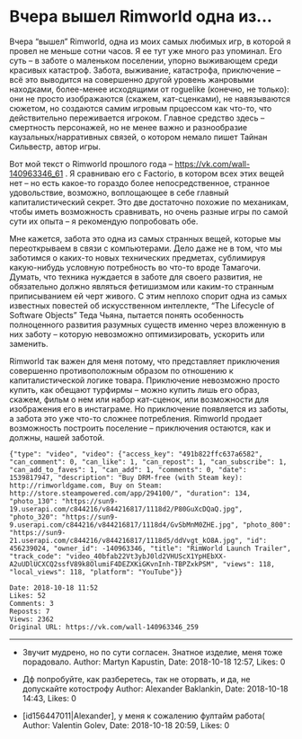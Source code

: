 # Вчера вышел Rimworld одна из...

Вчера “вышел” Rimworld, одна из моих самых любимых игр, в которой я провел не меньше сотни часов. Я ее тут уже много раз упоминал. Его суть – в заботе о маленьком поселении, упорно выживающем среди красивых катастроф. Забота, выживание, катастрофа, приключение – всё это выводится на совершенно другой уровень жанровыми находками, более-менее исходящими от roguelike (конечно, не только): они не просто изображаются (скажем, кат-сценками), не навязываются сюжетом, но создаются самим игровым прцоессом как что-то, что действительно переживается игроком. Главное средство здесь – смертность персонажей, но не менее важно и разнообразие каузальных/нарративных связей, о котором немало пишет Тайнан Сильвестр, автор игры.

Вот мой текст о Rimworld прошлого года – https://vk.com/wall-140963346_61 . Я сравниваю его с Factorio, в котором всех этих вещей нет – но есть какое-то гораздо более непосредственное, странное удовольствие, возможно, воплощающее в себе главный капиталистический секрет. Это две достаточно похожие по механикам, чтобы иметь возможность сравнивать, но очень разные игры по самой сути их опыта – я рекомендую попробовать обе. 

Мне кажется, забота это одна из самых странных вещей, которые мы переоткрываем в связи с компьютерами. Дело даже не в том, что мы заботимся о каких-то новых технических предметах, сублимируя какую-нибудь условную потребность во что-то вроде Тамагочи. Думать, что техника нуждается в заботе для своего развития, не обязательно должно являться фетишизмом или каким-то странным приписыванием ей черт живого. С этим неплохо спорит одна из самых известных повестей об искусственном интеллекте, “The Lifecycle of Software Objects” Теда Чьяна, пытается понять особенность полноценного развития разумных существ именно через вложенную в них заботу – которую невозможно оптимизировать, ускорить или заменить.

Rimworld так важен для меня потому, что представляет приключения совершенно противоположным образом по отношению к капиталистической логике товара. Приключение невозможно просто купить, как обещают турфирмы – можно купить лишь его образ, скажем, фильм о нем или набор кат-сценок, или возможности для изображения его в инстаграме. Но приключение появляется из заботы, а забота это уже что-то сложнее потребления. Rimworld продает возможность построить поселение – приключения остаются, как и должны, нашей заботой.

```
{"type": "video", "video": {"access_key": "491b822ffc637a6582", "can_comment": 0, "can_like": 1, "can_repost": 1, "can_subscribe": 1, "can_add_to_faves": 1, "can_add": 1, "comments": 0, "date": 1539817947, "description": "Buy DRM-free (with Steam key): http://rimworldgame.com, Buy on Steam: http://store.steampowered.com/app/294100/", "duration": 134, "photo_130": "https://sun9-19.userapi.com/c844216/v844216817/1118d2/P80GuXcDQaQ.jpg", "photo_320": "https://sun9-9.userapi.com/c844216/v844216817/1118d4/GvSbMnM0ZHE.jpg", "photo_800": "https://sun9-21.userapi.com/c844216/v844216817/1118d5/ddVvgt_kO8A.jpg", "id": 456239024, "owner_id": -140963346, "title": "RimWorld Launch Trailer", "track_code": "video_40bfab22Vt3ybJ0ld2VHUScX1YpHEbXX-A2uUDlUCXCQ2ssfV89k8OlumiF4DEZXKiGKvnInh-TBPZxkPSM", "views": 118, "local_views": 118, "platform": "YouTube"}}
```

    Date: 2018-10-18 11:52
    Likes: 52
    Comments: 3
    Reposts: 7
    Views: 2362
    Original URL: https://vk.com/wall-140963346_259



--------------------

  * Звучит мудрено, но по сути согласен.
    Знатное изделие, меня тоже порадовало.
    Author: Martyn Kapustin, Date: 2018-10-18 12:57, Likes: 0


  * Дф попробуйте, как разберетесь, так не оторвать, и да, не допускайте котострофу
    Author: Alexander Baklankin, Date: 2018-10-18 14:43, Likes: 0


  * [id156447011|Alexander], у меня к сожалению фултайм работа(
    Author: Valentin Golev, Date: 2018-10-18 20:59, Likes: 0

